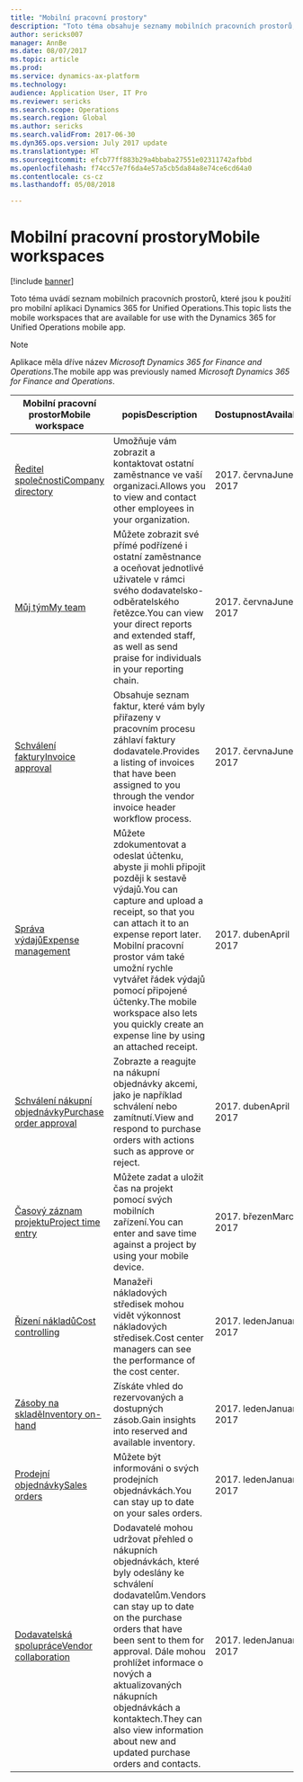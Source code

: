 ```yaml
---
title: "Mobilní pracovní prostory"
description: "Toto téma obsahuje seznamy mobilních pracovních prostorů, které jsou k dispozici pro použití."
author: sericks007
manager: AnnBe
ms.date: 08/07/2017
ms.topic: article
ms.prod: 
ms.service: dynamics-ax-platform
ms.technology: 
audience: Application User, IT Pro
ms.reviewer: sericks
ms.search.scope: Operations
ms.search.region: Global
ms.author: sericks
ms.search.validFrom: 2017-06-30
ms.dyn365.ops.version: July 2017 update
ms.translationtype: HT
ms.sourcegitcommit: efcb77ff883b29a4bbaba27551e02311742afbbd
ms.openlocfilehash: f74cc57e7f6da4e57a5cb5da84a8e74ce6cd64a0
ms.contentlocale: cs-cz
ms.lasthandoff: 05/08/2018

---
```


# <a name="mobile-workspaces"></a><span data-ttu-id="bbf73-103">Mobilní pracovní prostory</span><span class="sxs-lookup"><span data-stu-id="bbf73-103">Mobile workspaces</span></span>

[!include [banner](../includes/banner.md)]

<span data-ttu-id="bbf73-104">Toto téma uvádí seznam mobilních pracovních prostorů, které jsou k použití pro mobilní aplikaci Dynamics 365 for Unified Operations.</span><span class="sxs-lookup"><span data-stu-id="bbf73-104">This topic lists the mobile workspaces that are available for use with the Dynamics 365 for Unified Operations mobile app.</span></span>

> [!NOTE]
> <span data-ttu-id="bbf73-105">Aplikace měla dříve název *Microsoft Dynamics 365 for Finance and Operations*.</span><span class="sxs-lookup"><span data-stu-id="bbf73-105">The mobile app was previously named *Microsoft Dynamics 365 for Finance and Operations*.</span></span>

| <span data-ttu-id="bbf73-106">Mobilní pracovní prostor</span><span class="sxs-lookup"><span data-stu-id="bbf73-106">Mobile workspace</span></span>     | <span data-ttu-id="bbf73-107">popis</span><span class="sxs-lookup"><span data-stu-id="bbf73-107">Description</span></span>   | <span data-ttu-id="bbf73-108">Dostupnost</span><span class="sxs-lookup"><span data-stu-id="bbf73-108">Availability</span></span>   |
|----------------------|---------------|--------------|
|[<span data-ttu-id="bbf73-109">Ředitel společnosti</span><span class="sxs-lookup"><span data-stu-id="bbf73-109">Company directory</span></span>](company-directory-mobile-workspace.md)| <span data-ttu-id="bbf73-110">Umožňuje vám zobrazit a kontaktovat ostatní zaměstnance ve vaší organizaci.</span><span class="sxs-lookup"><span data-stu-id="bbf73-110">Allows you to view and contact other employees in your organization.</span></span>| <span data-ttu-id="bbf73-111">2017. června</span><span class="sxs-lookup"><span data-stu-id="bbf73-111">June 2017</span></span> |    
|[<span data-ttu-id="bbf73-112">Můj tým</span><span class="sxs-lookup"><span data-stu-id="bbf73-112">My team</span></span>](manager-self-service-mobile-workspace.md)| <span data-ttu-id="bbf73-113">Můžete zobrazit své přímé podřízené i ostatní zaměstnance a oceňovat jednotlivé uživatele v rámci svého dodavatelsko-odběratelského řetězce.</span><span class="sxs-lookup"><span data-stu-id="bbf73-113">You can view your direct reports and extended staff, as well as send praise for individuals in your reporting chain.</span></span>|<span data-ttu-id="bbf73-114">2017. června</span><span class="sxs-lookup"><span data-stu-id="bbf73-114">June 2017</span></span> |     
|[<span data-ttu-id="bbf73-115">Schválení faktury</span><span class="sxs-lookup"><span data-stu-id="bbf73-115">Invoice approval</span></span>](invoice-approval-mobile-workspace.md)| <span data-ttu-id="bbf73-116">Obsahuje seznam faktur, které vám byly přiřazeny v pracovním procesu záhlaví faktury dodavatele.</span><span class="sxs-lookup"><span data-stu-id="bbf73-116">Provides a listing of invoices that have been assigned to you through the vendor invoice header workflow process.</span></span>| <span data-ttu-id="bbf73-117">2017. června</span><span class="sxs-lookup"><span data-stu-id="bbf73-117">June 2017</span></span>   |
| [<span data-ttu-id="bbf73-118">Správa výdajů</span><span class="sxs-lookup"><span data-stu-id="bbf73-118">Expense management</span></span>](../../financials/expense-management/expense-management-mobile-workspace.md) | <span data-ttu-id="bbf73-119">Můžete zdokumentovat a odeslat účtenku, abyste ji mohli připojit později k sestavě výdajů.</span><span class="sxs-lookup"><span data-stu-id="bbf73-119">You can capture and upload a receipt, so that you can attach it to an expense report later.</span></span> <span data-ttu-id="bbf73-120">Mobilní pracovní prostor vám také umožní rychle vytvářet řádek výdajů pomocí připojené účtenky.</span><span class="sxs-lookup"><span data-stu-id="bbf73-120">The mobile workspace also lets you quickly create an expense line by using an attached receipt.</span></span> | <span data-ttu-id="bbf73-121">2017. duben</span><span class="sxs-lookup"><span data-stu-id="bbf73-121">April 2017</span></span> |
| [<span data-ttu-id="bbf73-122">Schválení nákupní objednávky</span><span class="sxs-lookup"><span data-stu-id="bbf73-122">Purchase order approval</span></span>](../../supply-chain/procurement/purchase-order-mobile-workspace.md) | <span data-ttu-id="bbf73-123">Zobrazte a reagujte na nákupní objednávky akcemi, jako je například schválení nebo zamítnutí.</span><span class="sxs-lookup"><span data-stu-id="bbf73-123">View and respond to purchase orders with actions such as approve or reject.</span></span> | <span data-ttu-id="bbf73-124">2017. duben</span><span class="sxs-lookup"><span data-stu-id="bbf73-124">April 2017</span></span> |
| [<span data-ttu-id="bbf73-125">Časový záznam projektu</span><span class="sxs-lookup"><span data-stu-id="bbf73-125">Project time entry</span></span>](../../financials/project-management/project-time-entry-mobile-workspace.md) | <span data-ttu-id="bbf73-126">Můžete zadat a uložit čas na projekt pomocí svých mobilních zařízení.</span><span class="sxs-lookup"><span data-stu-id="bbf73-126">You can enter and save time against a project by using your mobile device.</span></span> | <span data-ttu-id="bbf73-127">2017. březen</span><span class="sxs-lookup"><span data-stu-id="bbf73-127">March 2017</span></span> |
| [<span data-ttu-id="bbf73-128">Řízení nákladů</span><span class="sxs-lookup"><span data-stu-id="bbf73-128">Cost controlling</span></span>](../../financials/cost-accounting/cost-controlling-mobile-workspace.md)     | <span data-ttu-id="bbf73-129">Manažeři nákladových středisek mohou vidět výkonnost nákladových středisek.</span><span class="sxs-lookup"><span data-stu-id="bbf73-129">Cost center managers can see the performance of the cost center.</span></span>                                                                                               |  <span data-ttu-id="bbf73-130">2017. leden</span><span class="sxs-lookup"><span data-stu-id="bbf73-130">January 2017</span></span>        |
| [<span data-ttu-id="bbf73-131">Zásoby na skladě</span><span class="sxs-lookup"><span data-stu-id="bbf73-131">Inventory on-hand</span></span>](../../supply-chain/inventory/inventory-on-hand-mobile-workspace.md)    | <span data-ttu-id="bbf73-132">Získáte vhled do rezervovaných a dostupných zásob.</span><span class="sxs-lookup"><span data-stu-id="bbf73-132">Gain insights into reserved and available inventory.</span></span>                                                                                                    |   <span data-ttu-id="bbf73-133">2017. leden</span><span class="sxs-lookup"><span data-stu-id="bbf73-133">January 2017</span></span>       |
| [<span data-ttu-id="bbf73-134">Prodejní objednávky</span><span class="sxs-lookup"><span data-stu-id="bbf73-134">Sales orders</span></span>](../../supply-chain/sales-marketing/sales-orders-mobile-workspace.md)         | <span data-ttu-id="bbf73-135">Můžete být informováni o svých prodejních objednávkách.</span><span class="sxs-lookup"><span data-stu-id="bbf73-135">You can stay up to date on your sales orders.</span></span>                                                                                                                          |  <span data-ttu-id="bbf73-136">2017. leden</span><span class="sxs-lookup"><span data-stu-id="bbf73-136">January 2017</span></span>                  |
| [<span data-ttu-id="bbf73-137">Dodavatelská spolupráce</span><span class="sxs-lookup"><span data-stu-id="bbf73-137">Vendor collaboration</span></span>](../../supply-chain/procurement/vendor-collaboration-mobile-workspace.md) | <span data-ttu-id="bbf73-138">Dodavatelé mohou udržovat přehled o nákupních objednávkách, které byly odeslány ke schválení dodavatelům.</span><span class="sxs-lookup"><span data-stu-id="bbf73-138">Vendors can stay up to date on the purchase orders that have been sent to them for approval.</span></span> <span data-ttu-id="bbf73-139">Dále mohou prohlížet informace o nových a aktualizovaných nákupních objednávkách a kontaktech.</span><span class="sxs-lookup"><span data-stu-id="bbf73-139">They can also view information about new and updated purchase orders and contacts.</span></span> |<span data-ttu-id="bbf73-140">2017. leden</span><span class="sxs-lookup"><span data-stu-id="bbf73-140">January 2017</span></span>    |


